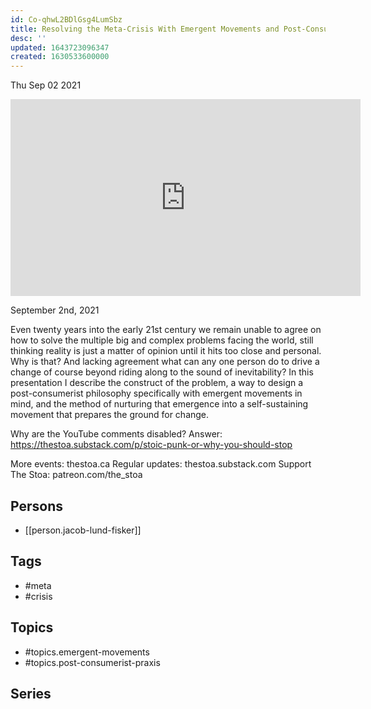 ```yaml
---
id: Co-qhwL2BDlGsg4LumSbz
title: Resolving the Meta-Crisis With Emergent Movements and Post-Consumerist Praxis
desc: ''
updated: 1643723096347
created: 1630533600000
---
```





Thu Sep 02 2021

<iframe width="560" height="315" src="https://www.youtube.com/embed/0MGQgQZHx1Q" title="Resolving the Meta-Crisis With Emergent Movements and Post-Consumerist Praxis w/ Jacob Lund Fisker" frameborder="0" allow="accelerometer; autoplay; clipboard-write; encrypted-media; gyroscope; picture-in-picture" allowfullscreen ></iframe>

September 2nd, 2021

Even twenty years into the early 21st century we remain unable to agree on how to solve the multiple big and complex problems facing the world, still thinking reality is just a matter of opinion until it hits too close and personal. Why is that? And lacking agreement what can any one person do to drive a change of course beyond riding along to the sound of inevitability? In this presentation I describe the construct of the problem, a way to design a post-consumerist philosophy specifically with emergent movements in mind, and the method of nurturing that emergence into a self-sustaining movement that prepares the ground for change.

Why are the YouTube comments disabled? Answer: https://thestoa.substack.com/p/stoic-punk-or-why-you-should-stop

More events: thestoa.ca
Regular updates: thestoa.substack.com
Support The Stoa: patreon.com/the_stoa

## Persons

- [[person.jacob-lund-fisker]]

## Tags

- #meta
- #crisis

## Topics

- #topics.emergent-movements
- #topics.post-consumerist-praxis

## Series



